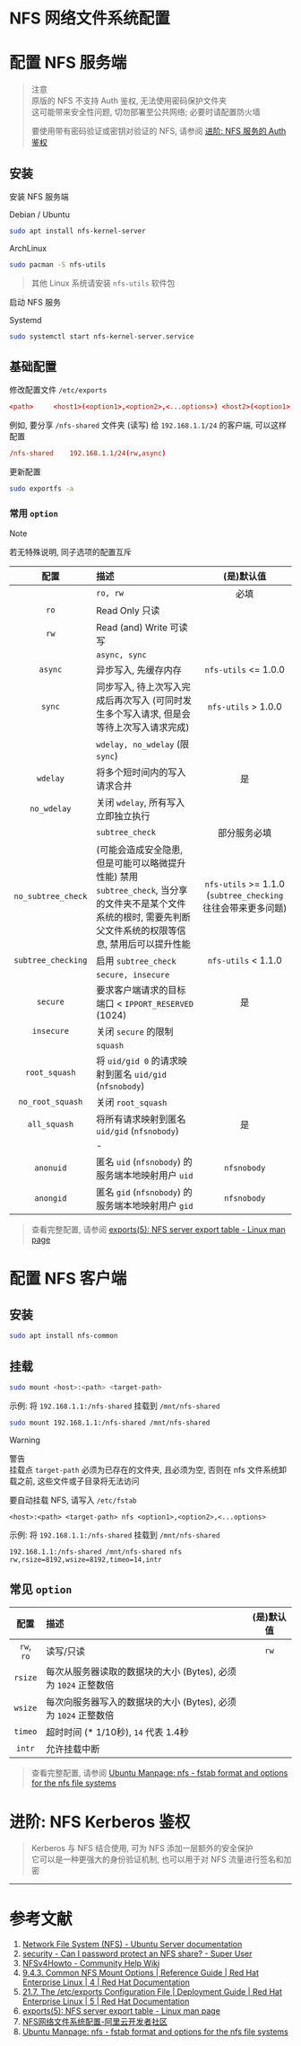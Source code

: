 # NFS 网络文件系统配置
# 配置 NFS 服务端
> 注意  
> 原版的 NFS 不支持 Auth 鉴权, 无法使用密码保护文件夹  
> 这可能带来安全性问题, 切勿部署至公共网络; 必要时请配置防火墙
>  
> 要使用带有密码验证或密钥对验证的 NFS, 请参阅 [进阶: NFS 服务的 Auth 鉴权](#进阶-nfs-kerberos-鉴权)

## 安装
安装 NFS 服务端

Debian / Ubuntu
```sh
sudo apt install nfs-kernel-server
```
ArchLinux
```sh
sudo pacman -S nfs-utils
```
> 其他 Linux 系统请安装 `nfs-utils` 软件包

启动 NFS 服务

Systemd
```sh
sudo systemctl start nfs-kernel-server.service
```

## 基础配置
修改配置文件 `/etc/exports`
```conf
<path>     <host1>(<option1>,<option2>,<...options>) <host2>(<option1>,<option2>,<...options>) <...hosts>(<option1>,<option2>,<...options>)
```

例如, 要分享 `/nfs-shared` 文件夹 (读写) 给 `192.168.1.1/24` 的客户端, 可以这样配置
```conf
/nfs-shared    192.168.1.1/24(rw,async)
```

更新配置
```sh
sudo exportfs -a
```

### 常用 `option`
> [!NOTE]
> 若无特殊说明, 同子选项的配置互斥

| 配置 | 描述 | (是)默认值 |
| :-: | :- | :-: |
| | `ro, rw` | 必填 |
| `ro` | Read Only 只读 |  |
| `rw` | Read (and) Write 可读写 |  |
| | `async, sync` | |
| `async` | 异步写入, 先缓存内存 | `nfs-utils` <= 1.0.0 |
| `sync` | 同步写入, 待上次写入完成后再次写入 (可同时发生多个写入请求, 但是会等待上次写入请求完成) | `nfs-utils` > 1.0.0 |
| | `wdelay, no_wdelay` (限 `sync`) | |
| `wdelay` | 将多个短时间内的写入请求合并 | 是 |
| `no_wdelay` | 关闭 `wdelay`, 所有写入立即独立执行 |  |
| | `subtree_check` | 部分服务必填 |
| `no_subtree_check` | (可能会造成安全隐患, 但是可能可以略微提升性能) 禁用 `subtree_check`, 当分享的文件夹不是某个文件系统的根时, 需要先判断父文件系统的权限等信息, 禁用后可以提升性能 | `nfs-utils` >= 1.1.0 (`subtree_checking` 往往会带来更多问题) |
| `subtree_checking` | 启用 `subtree_check` | `nfs-utils` < 1.1.0 |
| | `secure, insecure` | |
| `secure` | 要求客户端请求的目标端口 < `IPPORT_RESERVED` (1024) | 是 |
| `insecure` | 关闭 `secure` 的限制 | |
| | `squash` | |
| `root_squash` | 将 `uid/gid 0` 的请求映射到匿名 `uid/gid` (`nfsnobody`) | |
| `no_root_squash` | 关闭 `root_squash` | |
| `all_squash` | 将所有请求映射到匿名 `uid/gid` (`nfsnobody`) | 是 |
| | - |
| `anonuid` | 匿名 `uid` (`nfsnobody`) 的服务端本地映射用户 `uid` | `nfsnobody` |
| `anongid` | 匿名 `gid` (`nfsnobody`)  的服务端本地映射用户 `gid` | `nfsnobody` |

> 查看完整配置, 请参阅 [exports(5): NFS server export table - Linux man page](https://linux.die.net/man/5/exports)

# 配置 NFS 客户端
## 安装
```sh
sudo apt install nfs-common
```

## 挂载
```sh
sudo mount <host>:<path> <target-path>
```
示例: 将 `192.168.1.1:/nfs-shared` 挂载到 `/mnt/nfs-shared`
```sh
sudo mount 192.168.1.1:/nfs-shared /mnt/nfs-shared
```
> [!WARNING]
> 警告  
> 挂载点 `target-path` 必须为已存在的文件夹, 且必须为空, 否则在 nfs 文件系统卸载之前, 这些文件或子目录将无法访问

要自动挂载 NFS, 请写入 `/etc/fstab`
```fstab
<host>:<path> <target-path> nfs <option1>,<option2>,<...options>
```
示例: 将 `192.168.1.1:/nfs-shared` 挂载到 `/mnt/nfs-shared`
```fstab
192.168.1.1:/nfs-shared /mnt/nfs-shared nfs rw,rsize=8192,wsize=8192,timeo=14,intr
```

## 常见 `option`
| 配置 | 描述 | (是)默认值 |
| :-: | :- | :-: |
| `rw`, `ro` | 读写/只读 | `rw` |
| `rsize` | 每次从服务器读取的数据块的大小 (Bytes), 必须为 `1024` 正整数倍 |  |
| `wsize` | 每次向服务器写入的数据块的大小 (Bytes), 必须为 `1024` 正整数倍 |  |
| `timeo` | 超时时间 (* 1/10秒), `14` 代表 1.4秒 | |
| `intr` | 允许挂载中断 | |

> 查看完整配置, 请参阅 [Ubuntu Manpage: nfs - fstab format and options for the nfs file systems](https://manpages.ubuntu.com/manpages/trusty/man5/nfs.5.html)

# 进阶: NFS Kerberos 鉴权
> Kerberos 与 NFS 结合使用, 可为 NFS 添加一层额外的安全保护  
> 它可以是一种更强大的身份验证机制, 也可以用于对 NFS 流量进行签名和加密
<!-- TODO -->

---
# 参考文献
1. [Network File System (NFS) - Ubuntu Server documentation](https://documentation.ubuntu.com/server/how-to/networking/install-nfs/index.html)  
2. [security - Can I password protect an NFS share? - Super User](https://superuser.com/questions/327984/can-i-password-protect-an-nfs-share)  
3. [NFSv4Howto - Community Help Wiki](https://help.ubuntu.com/community/NFSv4Howto) 
4. [9.4.3. Common NFS Mount Options | Reference Guide | Red Hat Enterprise Linux | 4 | Red Hat Documentation](https://docs.redhat.com/en/documentation/red_hat_enterprise_linux/4/html/reference_guide/s2-nfs-client-config-options#s2-nfs-client-config-options)  
5. [21.7. The /etc/exports Configuration File | Deployment Guide | Red Hat Enterprise Linux | 5 | Red Hat Documentation](https://docs.redhat.com/en/documentation/red_hat_enterprise_linux/5/html/deployment_guide/s1-nfs-server-config-exports#s1-nfs-server-config-exports)  
6. [exports(5): NFS server export table - Linux man page](https://linux.die.net/man/5/exports)  
7. [NFS网络文件系统配置-阿里云开发者社区](https://developer.aliyun.com/article/518700)  
8. [Ubuntu Manpage: nfs - fstab format and options for the nfs file systems](https://manpages.ubuntu.com/manpages/trusty/man5/nfs.5.html)
